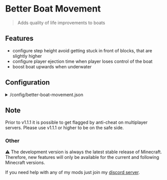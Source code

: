 # Better Boat Movement
> Adds quality of life improvements to boats

## Features
- configure step height avoid getting stuck in front of blocks, that are slightly higher
- configure player ejection time when player loses control of the boat
- boost boat upwards when underwater

## Configuration

<details>
<summary>/config/better-boat-movement.json</summary>

```json5
{
  "version": 1, // just ignore that, only for migrations
  "config": {
    "stepHeight": 0.3, // the height the boat should travel upwards
    "playerEjectTicks": 200.0, // defines the ticks that should pass before ejecting a player, when the player lost control over the boat
    "boostUnderwater": true, // toggles, whether a boat, which is underwater should be boosted upwards with half of the step height
    "wallHitCooldownTicks": 5, // defines the ticks that should pass before moving the boat up a block
    "onlyForPlayers": true // toggles, whether the boosts configured below should only work if the boat carries a player.
  }
}
```
</details>

## Note
Prior to v1.1.1 it is possible to get flagged by anti-cheat on multiplayer servers. 
Please use v1.1.1 or higher to be on the safe side.

### Other
⚠️ The development version is always the latest stable release of Minecraft.
Therefore, new features will only be available for the current and following Minecraft versions.

If you need help with any of my mods just join my [discord server](https://nyon.dev/discord).
